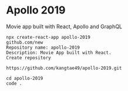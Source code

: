 # Apollo 2019

Movie app built with React, Apollo and GraphQL

```
npx create-react-app apollo-2019
github.com/new
Repository name: apollo-2019
Description: Movie App built with React.
Create repository

https://github.com/kangtae49/apollo-2019.git

cd apollo-2019
code .
```